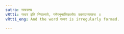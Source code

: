 ```yaml
---
sutra: गत्वरश्च
vRtti: गत्वर इति निपात्यते, गमेरनुनासिकलोपः क्वरप्प्रत्ययश्च ॥
vRtti_eng: And the word गत्वर is irregularly formed.

---
```

